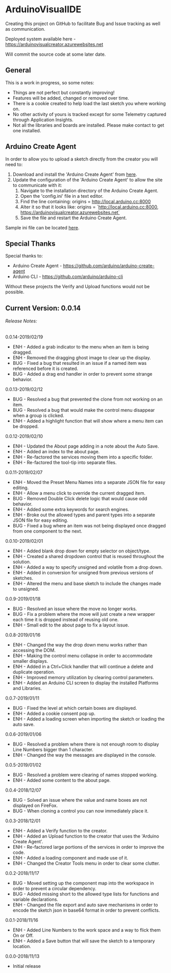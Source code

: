 # ArduinoVisualIDE
Creating this project on GitHub to facilitate Bug and Issue tracking as well as communication. 

Deployed system available here - https://arduinovisualcreator.azurewebsites.net

Will commit the source code at some later date.


## General
This is a work in progress, so some notes:
 - Things are not perfect but constantly improving!
 - Features will be added, changed or removed over time.
 - There is a cookie created to help load the last sketch you where working on.
 - No other activity of yours is tracked except for some Telemetry captured through Application Insights.
 - Not all the libraries and boards are installed. Please make contact to get one installed.


## Arduino Create Agent
In order to allow you to upload a sketch directly from the creator you will need to:
1. Download and install the 'Arduino Create Agent' from [here](https://github.com/RealRoTeD/ArduinoVisualIDE).
2. Update the configuration of the 'Arduino Create Agent' to allow the site to communicate with it:
   1. Navigate to the installation directory of the Arduino Create Agent.
   2. Open the 'config.ini' file in a text editor.
   3. Find the line containing: origins = http://local.arduino.cc:8000
   4. Alter it so that it looks like: origins = \`http://local.arduino.cc:8000, https://arduinovisualcreator.azurewebsites.net`
   5. Save the file and restart the Arduino Create Agent.

Sample ini file can be located [here](https://github.com/RealRoTeD/ArduinoVisualIDE/config.ini).


## Special Thanks
Special thanks to:
 - Arduino Create Agent - https://github.com/arduino/arduino-create-agent
 - Arduino CLI - https://github.com/arduino/arduino-cli

Without these projects the Verify and Upload functions would not be possible.


##  Current Version: 0.0.14
###### Release Notes:
0.0.14-2019/02/19
 - ENH - Added a grab indicator to the menu when an item is being dragged.
 - ENH - Removed the dragging ghost image to clear up the display.
 - BUG - Fixed a bug that resulted in an issue if a named item was referenced before it is created.
 - BUG - Added a drag end handler in order to prevent some strange behavior.

0.0.13-2019/02/12
 - BUG - Resolved a bug that prevented the clone from not working on an item.
 - BUG - Resolved a bug that would make the control menu disappear when a group is clicked.
 - ENH - Added a highlight function that will show where a menu item can be dropped.

0.0.12-2019/02/10
 - ENH - Updated the About page adding in a note about the Auto Save.
 - ENH - Added an index to the about page.
 - ENH - Re-factored the services moving them into a specific folder.
 - ENH - Re-factored the tool-tip into separate files.

0.0.11-2019/02/07
 - ENH - Moved the Preset Menu Names into a separate JSON file for easy editing.
 - ENH - Allow a menu click to override the current dragged item.
 - BUG - Removed Double Click delete logic that would cause odd behavior.
 - ENH - Added some extra keywords for search engines.
 - ENH - Broke out the allowed types and parent types into a separate JSON file for easy editing.
 - BUG - Fixed a bug where an item was not being displayed once dragged from one component to the next.

0.0.10-2019/02/01
 - ENH - Added blank drop down for empty selector on object/type.
 - ENH - Created a shared dropdown control that is reused throughout the solution.
 - ENH - Added a way to specify unsigned and volatile from a drop down.
 - ENH - Added in conversion for unsigned from previous versions of sketches.
 - ENH - Altered the menu and base sketch to include the changes made to unsigned.

0.0.9-2019/01/18
 - BUG - Resolved an issue where the move no longer works.
 - BUG - Fix a problem where the move will just create a new wrapper each time it is dropped instead of reusing old one.
 - ENH - Small edit to the about page to fix a layout issue.

0.0.8-2019/01/16
 - ENH - Changed the way the drop down menu works rather than accessing the DOM.
 - ENH - Making the control menu collapse in order to accommodate smaller displays.
 - ENH - Added in a Ctrl+Click handler that will continue a delete and duplicate operation.
 - ENH - Improved memory utilization by clearing control parameters.
 - ENH - Added an Arduino CLI screen to display the installed Platforms and Libraries.

0.0.7-2019/01/11
 - BUG - Fixed the level at which certain boxes are displayed.
 - ENH - Added a cookie consent pop up.
 - ENH - Added a loading screen when importing the sketch or loading the auto save.

0.0.6-2019/01/06
 - BUG - Resolved a problem where there is not enough room to display Line Numbers bigger than 1 character.
 - ENH - Changed the way the messages are displayed in the console.

0.0.5-2019/01/02
 - BUG - Resolved a problem were clearing of names stopped working.
 - ENH - Added some content to the about page.

0.0.4-2018/12/07
 - BUG - Solved an issue where the value and name boxes are not displayed on FireFox.
 - BUG - When cloning a control you can now immediately place it.

0.0.3-2018/12/01
 - ENH - Added a Verify function to the creator.
 - ENH - Added an Upload function to the creator that uses the 'Arduino Create Agent'.
 - ENH - Re-factored large portions of the services in order to improve the code.
 - ENH - Added a loading component and made use of it.
 - ENH - Changed the Creator Tools menu in order to clear some clutter.

0.0.2-2018/11/17
 - BUG - Moved setting up the component map into the workspace in order to prevent a circular dependency.
 - BUG - Added missing short to the allowed type lists for functions and variable declarations.
 - ENH - Changed the file export and auto save mechanisms in order to encode the sketch json in base64 format in order to prevent conflicts.

0.0.1-2018/11/16
 - ENH - Added Line Numbers to the work space and a way to flick them On or Off.
 - ENH - Added a Save button that will save the sketch to a temporary location.

0.0.0-2018/11/13
 - Initial release
